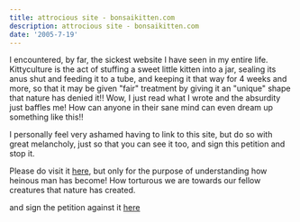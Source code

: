 ```yaml
---
title: attrocious site - bonsaikitten.com
description: attrocious site - bonsaikitten.com
date: '2005-7-19'
---
```


I encountered, by far, the sickest website I have seen in my entire life.  
Kittyculture is the act of stuffing a sweet little kitten into a jar, sealing its anus shut and feeding it to a tube, and keeping it that way for 4 weeks and more, so that it may be given "fair" treatment by giving it an "unique" shape that nature has denied it!! Wow, I just read what I wrote and the absurdity just baffles me! How can anyone in their sane mind can even dream up something like this!!

I personally feel very ashamed having to link to this site, but do so with great melancholy, just so that you can see it too, and sign this petition and stop it.

Please do visit it [here][0], but only for the purpose of understanding how heinous man has become! How torturous we are towards our fellow creatures that nature has created.

and sign the petition against it [here][1]


[0]: http://www.bonsaikitten.com/
[1]: http://www.thepetitionsite.com/takeaction/375646989